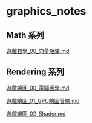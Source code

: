 # graphics_notes

## Math 系列
[遊戲數學_00_向量矩陣.md](./遊戲數學_00_向量矩陣.md)


## Rendering 系列
[遊戲繪圖_00_電腦圖學.md](./遊戲繪圖_00_電腦圖學.md)

[遊戲繪圖_01_GPU繪圖管線.md](./遊戲繪圖_01_GPU繪圖管線.md)

[遊戲繪圖_02_Shader.md](./遊戲繪圖_02_Shader.md)
